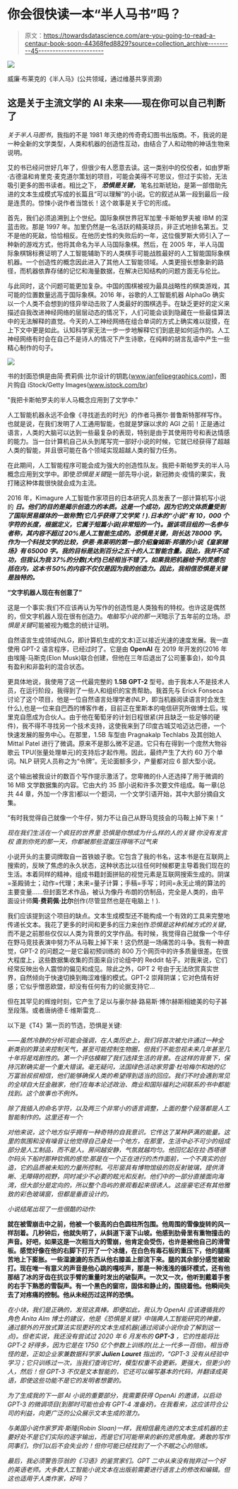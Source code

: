 # 你会很快读一本“半人马书”吗？

> 原文：<https://towardsdatascience.com/are-you-going-to-read-a-centaur-book-soon-44368fed8829?source=collection_archive---------45----------------------->

![](img/758679330a6ff44ede2c36078a3b5605.png)

威廉·布莱克的《半人马》(公共领域，通过维基共享资源)

## **这是关于主流文学的 AI 未来——现在你可以自己判断了**

*关于半人马图书*，我指的不是 1981 年灭绝的传奇奇幻图书出版商。不，我说的是一种全新的文学类型，人类和机器的创造性互动，由结合了人和动物的神话生物来说明。

艾的书已经问世好几年了，但很少有人愿意去读。这一类别中的佼佼者，如由罗斯·古德温和肯里克·麦克道尔策划的项目，可能会美得不可思议，但过于实验，无法吸引更多的图书读者。相比之下， ***恐惧是关键，*** 笔名拉斯琥珀，是第一部借助先进的文本生成模式写成的长篇且“可以理解”的小说。它的叙述从第一段到最后一段是连贯的。惊悚小说作者当馆长！这个故事是关于它的形成。

首先，我们必须追溯到上个世纪。国际象棋世界冠军加里·卡斯帕罗夫被 IBM 的深蓝击败。那是 1997 年。加里仍然是一名活跃的精英球员，非正式地排名第五。艾不是他的死敌，恰恰相反。在他历史性的失败后的一年，这位俄罗斯大师引入了一种新的游戏方式，他将其命名为半人马国际象棋。然后，在 2005 年，半人马国际象棋锦标赛证明了人工智能辅助下的人类棋手可能战胜最好的人工智能国际象棋机器。一个创造性的概念因此进入了其他人工智能领域。人类更擅长想象新的路径，而机器依靠存储的记忆和海量数据，在解决已知结构的问题方面无与伦比。

与此同时，这个问题可能更加复杂。中国的围棋被视为最具战略性的棋类游戏，其可能的位置数量远高于国际象棋。2016 年，谷歌的人工智能机器 AlphaGo 确实以一个人类不会想到的怪异举动击败了人类最好的围棋选手。在缺乏更好的定义来描述自我改进神经网络的层层动态的情况下，人们可能会谈到隐藏在一些最佳算法中的无法解释的直觉。今天的人工神经网络在组合单词的方式上确实难以捉摸，在上下文中更是如此。认知科学家无法一步一步地解释它们到底是如何运作的。人工神经网络有时会在自己不是诗人的情况下产生诗歌，在纯粹的胡言乱语中产生一些精心制作的句子。

![](img/1aec3e856076d92e08023546a2f291b9.png)

书的封面恐惧是由简·费莉佩·比尔设计的钥匙(www.janfelipegraphics.com)，图片购自 iStock/Getty Images(www.istock.com/br)

"我把卡斯帕罗夫的半人马概念应用到了文学中."

人工智能机器永远不会像《寻找逝去的时光》的作者马赛尔·普鲁斯特那样写作。也就是说，在我们发明了人工通用智能，也就是梦寐以求的 AGI 之前！正是通过语言，人类的大脑可以达到一些最复杂的表现，特别是由于其使用符号和表达情感的能力。当一台计算机自己从头到尾写完一部好小说的时候，它就已经获得了超越人类的智能，并且很可能在各个领域实现超越人类的智力任务。

在此期间，人工智能程序可能会成为强大的创造性队友。我把卡斯帕罗夫的半人马概念应用到文学中。即使*恐惧是关键*是一部先导小说，新冠肺炎·疫情的果实，我打赌这种体裁很快就会成为主流。

2016 年，Kimagure 人工智能作家项目的日本研究人员发表了一部计算机写小说 的 ***日。他们的目的是揭示创造力的本质。这是一个成功，因为它的文体质量受到了国际贸易媒体的一致称赞(它几乎获得了文学奖！).日本的“小说”有 10，000 个字符的长度，根据定义，它属于短篇小说(非常短的一个)。据该项目组的一名参与者称，其内容不超过 20%是人工智能生成的。*恐惧是关键，*则长达 78000 字。作为一个科技文学的比较，伊恩·弗莱明的第一部介绍詹姆斯·邦德的小说《皇家赌场》有 65000 字。我的目标是达到百分之五十的人工智能含量。因此，我并不成功，但我认为我 37%的分数(大约)已经相当不错了。如果我把机器给予的灵感包括在内，这本书 50%的内容不仅仅是因为我的创造力。因此，我相信*恐惧是关键*是独特的。***

**“文字机器人现在有创意了”**

这是一个事实:我们不应该再认为写作的创造性是人类独有的特权。也许这是偶然的，但文字机器人现在很有创造力。*电脑写小说的那一天*暗示了五年前的立场。*恐惧是关键*可能被视为概念的统计证明。

自然语言生成领域(NLG，即计算机生成的文本)正以接近光速的速度发展。我一直使用 GPT-2 语言程序，已经过时了。它是由 **OpenAI** 在 2019 年开发的(2016 年由埃隆·马斯克(Elon Musk)联合创建，但他在三年后退出了公司董事会)，如今具有盈利和非盈利的混合状态。

更具体地说，我使用了这一代最完整的 **1.5B** **GPT-2** 型号。由于我本人不是技术人员，在运行阶段，我得到了一些人和组织的宝贵帮助。我首先与 Erick Fonseca 讨论了这个项目，他是一位自然语言处理学者(NLP，即当机器阅读语言时会发生什么),也是一位来自巴西的博客作者，目前正在里斯本的电信研究所做博士后。埃里克自愿成为合伙人。由于他在葡萄牙的计划日程很紧(并且缺乏一些足够的硬件)，我不得不寻找另一个技术支持，这使我来到了印度古城艾哈迈达巴德，一个快速发展的服务中心。在那里，1.5B 车型由 Pragnakalp Techlabs 及其创始人 Mittal Patel 进行了微调。原来不是那么微不足道。它只有在得到一个庞然大物谷歌云 TPU(张量处理单元)的支持后才起作用。因此，最终产生了大约 60 万个单词。NLP 研究人员称之为“令牌”。无论面额多少，产量都对应 6 部大型小说。

这个输出被我设计的数百个写作提示激活了。您卑微的仆人还选择了用于微调的 16 MB 文学数据集的内容。它由大约 35 部小说和许多次要文件组成。每一章(总共 44 章，外加一个序言)都以一个题词，一个文学引语开始，其中大部分摘自文集。

“有时我觉得自己就像一个牛仔，努力不让自己从野马竞技会的马鞍上掉下来！”

*现在我们生活在一个疯狂的世界里
恐惧是你想成为什么样的人的关键
你没有发言权
直到你死的那一天，你都被那些混蛋压得喘不过气来*

小说开头的主要词牌取自一首铁娘子歌。它包含了我的书名，这本书是在互联网上搜索的，反映了焦虑的永久状态，这种状态比以往任何时候都更主导着我们现在的生活。本着同样的精神，组成书籍封面拼贴的视觉元素是互联网搜索生成的。阴谋=圣殿骑士；动作=代理；未来=量子计算；手稿=手写；时间=永无止境的算法的主要变量……但封面艺术作品，被认为像丹·布朗的仿制品，完全是人类的，由平面设计师**简·费莉佩·比尔**创作(尽管显然也是在电脑上！).

我们应该提到这个项目的缺点。文本生成模型还不能构成一个有效的工具来完整地传递长文本。我花了更多的时间和更多的压力来创作*恐惧是这种机械方式的关键*，而不是之前那些仅仅以人类为背景的文学作品。有时候，我觉得自己就像一个牛仔在野马竞技表演中努力不从马鞍上掉下来！这仍然是一场痛苦的斗争。我有一种直觉，GPT-2 的问题之一是它最初预训练的 800 万个网页中的许多质量很差。在很大程度上，这些数据集收集的页面来自讨论组中的 Reddit 帖子。对我来说，它们经常反映出令人震惊的偏见和成见。除此之外，GPT 2 号由于无法欣赏真实世界，自然倾向于快速切换到晦涩难懂的模式。GPT-2 崇拜阴谋；它对色情有好感；它似乎憎恶欧盟，却没有任何有力的论据支持它…

但在其罕见的辉煌时刻，它产生了足以与豪尔赫·路易斯·博尔赫斯相媲美的句子甚至段落。或者唐纳德·E·维斯雷克…

以下是《T4》第一页的节选，恐惧是关键:

*——*虽然冷静的分析可能会强调，在人类历史上，我们将首次被允许通过一种全新类别的算法来控制天气，甚至可能控制生物圈，但我们不能忽视未来几年甚至几十年将是戏剧性的。第一个评估模糊了我们选择生活的背景。在这样的背景下，保持沉默确实是一个重大错误。毫无疑问，法国绿色活动家劳雷·杜哈梅尔和她的亿万富翁叔叔相信，他们能够确保人类的希望得到适当的回应。我们不时会遇到常见的全球自大狂金融家，他们在每本论述政治、商业和国际福利之间联系的书中都能找到。这个故事也不例外。**

*除了我插入的命名字符，以及两三个非常小的语言调整，上面的整个段落都是人工智能制作的。这里还有一个:*

*对他来说，这个地方似乎拥有一种奇特的自我意识。它传达了某种萨满的能量。这里的氛围和没有噪音让他觉得自己身处一个地方，在那里，生活中必不可少的组成部分是人工制品，而不是人。房间越安静，气氛就越均匀。他回忆起在拉·西塔德尔码头下船时那种钦佩的感觉:那是在一个正在进行的杰作面前，一个不真实的创造，它的品质被未知的力量所控制。弓形窗具有博物馆级的防反射玻璃，提供清晰、无障碍的视野，同时减少不必要的眩光和反射。他们中的一部分直接面向海湾，但大部分是定向的，所以整个岛屿的景观看起来很诱人。这座豪宅还有其他雅致的彩色玻璃窗，但都是垂直设计的。*

*小说结尾出现了一些很酷的动作:*

**就在被雪崩击中之前，他被一个极高的白色圆柱所包围。他周围的雪像旋转的风一样刮着。几秒钟后，他就失明了，从斜道下滚下山坡。他感到肋骨里有重物撞击的声音。好吧，如果这是一次相当大的雪崩，他肯定会受伤，也许是被他自己的滑雪板。感觉好像在他的右脚下打开了一个冰缝，在白色有毒石板的重压下，他的腿痛苦地上下膨胀。一些湿漉漉的东西从他右膝盖上部流下来。腿的其余部分感觉被殴打。现在唯一有意义的声音是他心跳的嘎吱声，那是一种浅浅的循环模式，还有他那结了冰的牙齿在抗议手臂的重量时发出的破裂声。一次又一次，他听到戴着手套的右手下熟悉的雪裂声。有一个黑色的窗帘，固体和静止的，围绕着他。他瞬间失去了对疼痛的控制。他从未经历过这样的恐惧。**

*在小块，我们是正确的，发现这真棒。即便如此，我认为 OpenAI 应该遵循我的角色 Anita Alm 博士的建议，他是《恐惧是关键》中瑞典人工智能研究的神童，通过额外的开放式算法实现更好的文本生成机器(通过阅读小说你会了解到这一点)。但老实说，我还没有尝试过 2020 年 6 月发布的 **GPT-3** ，它的性能将比 GPT-2 好得多，因为它是在 1750 亿个参数上训练的(比上一代多一百倍)。相当奇怪的是，正如企业家兼数据科学家 **Julien Lauret** 指出的，“GPT-3 没有从经验中学习；它只训练过一次，当我们查询它时，模型权重不会更新。更强大，但更少的人，然后！但 GPT-3 不仅是文本智能的，它还可以编写基本的代码，并翻译成英语，即使这些功能不是它的发明者想要的。*

*为了生成我的下一部 AI 小说的重要部分，我需要获得 OpenAi 的邀请，以启动 GPT-3 的微调项目(到那时可能也会有 GPT-4 准备好)。在我看来，这应该符合公司的利益，向更广泛的公众展示文本生成的潜力。*

*与美国小说作家罗宾·斯隆(Robin Sloan)一样，我相信最先进的文本生成机器的主要好处不是它们实际的逐字输出，而是它们可能带来的新的灵感角度。勇敢的写作同事们，你们以后不会失业的！但你可能已经找到了一个不眠之心的陪练。*

*最后，我必须警告莎翁的《习语》的鉴赏家们。GPT 二中从来没有抛弃过一个好的英语老师。大多数人工智能小说文本在出版前需要进行语言上的修改和编辑。但这也适用于人类作家，好吗？*
